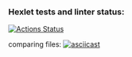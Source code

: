 ### Hexlet tests and linter status:
[![Actions Status](https://github.com/Carnivorouscake/frontend-project-46/workflows/hexlet-check/badge.svg)](https://github.com/Carnivorouscake/frontend-project-46/actions)

comparing files:
[![asciicast](https://asciinema.org/a/f42AigfTiHuiqlGpnjNTOw5sw.svg)](https://asciinema.org/a/f42AigfTiHuiqlGpnjNTOw5sw)